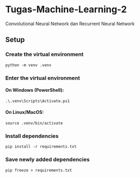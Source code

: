 # Tugas-Machine-Learning-2
Convolutional Neural Network dan Recurrent Neural Network

## Setup
### Create the virtual environment
```
python -m venv .venv
```

### Enter the virtual environment
#### On Windows (PowerShell):
```
.\.venv\Scripts\Activate.ps1
```

#### On Linux/MacOS:
```
source .venv/bin/activate
```

### Install dependencies
```
pip install -r requirements.txt
```

### Save newly added dependencies
```
pip freeze > requirements.txt
```